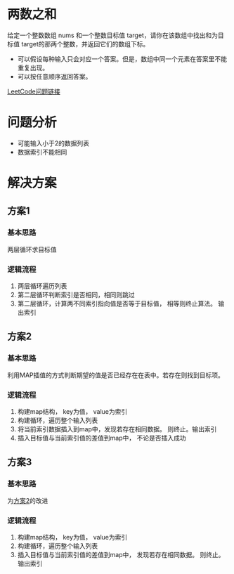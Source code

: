 # 两数之和
给定一个整数数组 nums 和一个整数目标值 target，请你在该数组中找出和为目标值 target的那两个整数，并返回它们的数组下标。

- 可以假设每种输入只会对应一个答案。但是，数组中同一个元素在答案里不能重复出现。
- 可以按任意顺序返回答案。

[LeetCode问题链接](https://leetcode-cn.com/problems/two-sum/)

# 问题分析
- 可能输入小于2的数据列表
- 数据索引不能相同

# 解决方案

## 方案1
### 基本思路

两层循环求目标值

### 逻辑流程

1. 两层循环遍历列表
2. 第二层循环判断索引是否相同，相同则跳过
3. 第二层循环，计算两不同索引指向值是否等于目标值， 相等则终止算法。 输出索引

## 方案2
### 基本思路
利用MAP插值的方式判断期望的值是否已经存在在表中。若存在则找到目标项。

### 逻辑流程
1. 构建map结构， key为值， value为索引
2. 构建循环，遍历整个输入列表
3. 将当前索引数据插入到map中，发现若存在相同数据。 则终止。输出索引
4. 插入目标值与当前索引值的差值到map中， 不论是否插入成功

## 方案3
### 基本思路
为[方案2](#方案2)的改进

### 逻辑流程
1. 构建map结构， key为值， value为索引
2. 构建循环，遍历整个输入列表
3. 插入目标值与当前索引值的差值到map中， 发现若存在相同数据。 则终止。输出索引